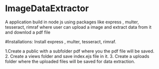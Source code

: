 # ImageDataExtractor
A application build in node js using packages like express , multer, tesseract, rimraf where user can upload a image and extract data from it and downlod a pdf file

#Installations:
Install express , multer, tesseract, rimraf.

1.Create  a public with a subfolder pdf where you the pdf file will be saved.
2. Create a views folder and save index.ejs file in it.
3. Create a uploads folder where the uploaded files will be saved for data extraction.


